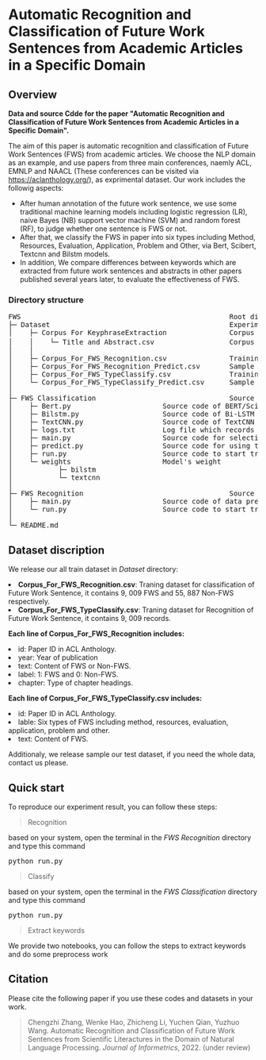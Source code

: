 # Automatic Recognition and Classification of Future Work Sentences from Academic Articles in a Specific Domain

## Overview
<b> Data and source Cdde for the paper "Automatic Recognition and Classification of Future Work Sentences from Academic Articles in a Specific Domain".</b>

The aim of this paper is automatic recognition and classification of Future Work Sentences (FWS) from academic articles. We choose the NLP domain as an example, and use papers from three main conferences, naemly ACL, EMNLP and NAACL (These conferences can be visited via https://aclanthology.org/), as exprimental dataset. Our work includes the followig aspects:
* After human annotation of the future work sentence, we use some traditional machine learning models including logistic regression (LR),  naive Bayes (NB)   support vector machine (SVM)  and random forest (RF), to judge whether one sentence is FWS or not.
* After that, we classify the FWS in paper into six types including Method, Resources, Evaluation, Application, Problem and Other, via Bert, Scibert, Textcnn and Bilstm models.
* In addition, We compare differences between keywords which are extracted from future work sentences and abstracts in other papers published several years later, to evaluate the effectiveness of FWS.

### Directory structure
<pre>
FWS                                                  Root directory
├─ Dataset                                           Experimental datasets
│    ├─ Corpus For KeyphraseExtraction               Corpus for content analysis of FWS                 
│    │    └─ Title and Abstract.csv                  Corpus for content analysis of FWS，incuding title and absrtract
│    │
│    ├─ Corpus_For_FWS_Recognition.csv               Training dataset for FWS recognition 
│    ├─ Corpus_For_FWS_Recognition_Predict.csv       Sample testing dataset for recognition of FWS
│    ├─ Corpus_For_FWS_TypeClassify.csv              Training dataset for FWS classification 
│    └─ Corpus_For_FWS_TypeClassify_Predict.csv      Sample testing dataset for FWS classification 
│   
├─ FWS Classification                                Source code of FWS classification  
│    ├─ Bert.py					     Source code of BERT/SciBERT classification model
│    ├─ Bilstm.py				     Source code of Bi-LSTM model
│    ├─ TextCNN.py				     Source code of TextCNN model
│    ├─ logs.txt				     Log file which records classification performance of classification model
│    ├─ main.py					     Source code for selecting a model to train Corpus_For_FWS_Recognition by command line arguments
│    ├─ predict.py				     Source code for using trained model to predict label of FWS in test dataset
│    ├─ run.py					     Source code to start training process of FWS classification
│    └─ weights					     Model's weight
│           ├─ bilstm
│           └─ textcnn
│
├─ FWS Recognition                                   Source code of FWS recognition 
│    ├─ main.py					     Source code of data preprocessing, training and testing of FWS recognition model
│    └─ run.py					     Source code to start training of FWS recognition
│
└─ README.md
</pre>

## Dataset discription

We release our all train dataset in *Dataset* directory: 

<li><b>Corpus_For_FWS_Recognition.csv</b>: Traning dataset for classification of Future Work Sentence, it contains 9, 009 FWS and 55, 887 Non-FWS respectively.
<li><b>Corpus_For_FWS_TypeClassify.csv</b>: Traning dataset for Recognition of Future Work Sentence, it contains 9, 009 records.

<b>Each line of Corpus_For_FWS_Recognition includes: </b>
<li>id: Paper ID in ACL Anthology.    
<li>year: Year of publication
<li>text: Content of FWS or Non-FWS.
<li>label: 1: FWS and 0: Non-FWS.
<li>chapter: Type of chapter headings.
	
<b>Each line of Corpus_For_FWS_TypeClassify.csv includes: </b>
<li>id: Paper ID in ACL Anthology.
<li>lable: Six types of FWS including method, resources, evaluation, application, problem and other.
<li>text: Content of FWS. 	
		
Additionaly, we release sample our test dataset, if you need the whole data, contact us please.

## Quick start
To reproduce our experiment result, you can follow these steps:

> Recognition 

based on your system, open the terminal in the *FWS Recognition* directory and type this command
<pre>python run.py </pre>

> Classify

based on your system, open the terminal in the *FWS Classification* directory and type this command
<pre>python run.py</pre>

> Extract keywords

We provide two notebooks, you can follow the steps to extract keywords and do some preprocess work

## Citation
Please cite the following paper if you use these codes and datasets in your work.

> Chengzhi Zhang, Wenke Hao, Zhicheng Li, Yuchen Qian, Yuzhuo Wang. Automatic Recognition and Classification of Future Work Sentences from Scientific Literactures in the Domain of Natural Language Processing. *Journal of Informetrics*, 2022. (under review)
